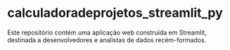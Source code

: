 # calculadoradeprojetos_streamlit_py
Este repositório contém uma aplicação web construída em Streamlit, destinada a desenvolvedores e analistas de dados recém-formados.
